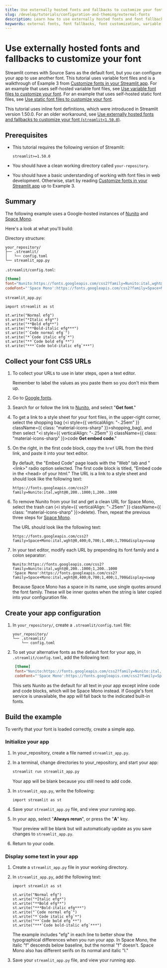 ```yaml
---
title: Use externally hosted fonts and fallbacks to customize your font
slug: /develop/tutorials/configuration-and-theming/external-fonts
description: Learn how to use externally hosted fonts and font fallbacks to customize typography in Streamlit apps with variable font files and external resources.
keywords: external fonts, font fallbacks, font customization, variable fonts, typography, externally hosted fonts, font loading, custom fonts
---
```


# Use externally hosted fonts and fallbacks to customize your font

Streamlit comes with Source Sans as the default font, but you can configure your app to use another font. This tutorial uses variable font files and is a walkthrough of Example 3 from [Customize fonts in your Streamlit app](/develop/concepts/configuration/theming-customize-fonts#example-1-define-an-alternative-font-with-variable-font-files). For an example that uses self-hosted variable font files, see [Use variable font files to customize your font](/develop/tutorials/configuration-and-theming/variable-fonts). For an example that uses self-hosted static font files, see [Use static font files to customize your font](/develop/tutorials/configuration-and-theming/static-fonts).

This tutorial uses inline font definitions, which were introduced in Streamlit version 1.50.0. For an older workaround, see [Use externally hosted fonts and fallbacks to customize your font (`streamlit<1.50.0`)](/develop/tutorials/elements/dataframe-row-selections-old).

## Prerequisites

- This tutorial requires the following version of Streamlit:

  ```text
  streamlit>=1.50.0
  ```

- You should have a clean working directory called `your-repository`.
- You should have a basic understanding of working with font files in web development. Otherwise, start by reading [Customize fonts in your Streamlit app](/develop/concepts/configuration/theming-customize-fonts) up to Example 3.

## Summary

The following example uses a Google-hosted instances of [Nunito](https://fonts.google.com/specimen/Nunito) and [Space Mono](https://fonts.google.com/specimen/Space+Mono).

Here's a look at what you'll build:

<Collapse title="Complete config.toml file" expanded={false}>

Directory structure:

```none
your_repository/
├── .streamlit/
│   └── config.toml
└── streamlit_app.py
```

`.streamlit/config.toml`:

```toml
[theme]
font="Nunito:https://fonts.googleapis.com/css2?family=Nunito:ital,wght@0,200..1000;1,200..1000, sans-serif"
codeFont="'Space Mono':https://fonts.googleapis.com/css2?family=Space+Mono:ital,wght@0,400;0,700;1,400;1,700&display=swap, monospace"
```

`streamlit_app.py`:

```
import streamlit as st

st.write("Normal efg")
st.write("*Italic efg*")
st.write("**Bold efg**")
st.write("***Bold-italic efg***")
st.write("`Code normal efg`")
st.write("*`Code italic efg`*")
st.write("**`Code bold efg`**")
st.write("***`Code bold-italic efg`***")
```

</Collapse>

## Collect your font CSS URLs

1. To collect your URLs to use in later steps, open a text editor.

   Remember to label the values as you paste them so you don't mix them up.

1. Go to [Google fonts](https://fonts.google.com/).

1. Search for or follow the link to [Nunito](https://fonts.google.com/specimen/Nunito), and select "**Get font**."

1. To get a link to a style sheet for your font files, in the upper-right corner, select the shopping bag (<i style={{ verticalAlign: "-.25em" }} className={{ class: "material-icons-sharp" }}>shopping_bag</i>), and then select "<i style={{ verticalAlign: "-.25em" }} className={{ class: "material-icons-sharp" }}>code</i> **Get embed code**."

1. On the right, in the first code block, copy the `href` URL from the third link, and paste it into your text editor.

   By default, the "Embed Code" page loads with the "Web" tab and "&lt;link&gt;" radio option selected. The first code block is titled, "Embed code in the &lt;head&gt; of your html." The URL is a link to a style sheet and should look like the following text:

   ```none
   https://fonts.googleapis.com/css2?family=Nunito:ital,wght@0,200..1000;1,200..1000
   ```

1. To remove Nunito from your list and get a clean URL for Space Mono, select the trash can (<i style={{ verticalAlign: "-.25em" }} className={{ class: "material-icons-sharp" }}>delete</i>). Then, repeat the previous three steps for [Space Mono](https://fonts.google.com/specimen/Space+Mono).

   The URL should look like the following text:

   ```none
   https://fonts.googleapis.com/css2?family=Space+Mono:ital,wght@0,400;0,700;1,400;1,700&display=swap
   ```

1. In your text editor, modify each URL by prepending its font family and a colon separator:

   ```none
   Nunito:https://fonts.googleapis.com/css2?family=Nunito:ital,wght@0,200..1000;1,200..1000
   'Space Mono':https://fonts.googleapis.com/css2?family=Space+Mono:ital,wght@0,400;0,700;1,400;1,700&display=swap
   ```

   Because Space Mono has a space in its name, use single quotes around the font family. These will be inner quotes when the string is later copied into your configuration file.

## Create your app configuration

1. In `your_repository/`, create a `.streamlit/config.toml` file:

   ```none
   your_repository/
   └── .streamlit/
       └── config.toml
   ```

1. To set your alternative fonts as the default font for your app, in `.streamlit/config.toml`, add the following text:

   ```toml
    [theme]
    font="Nunito:https://fonts.googleapis.com/css2?family=Nunito:ital,wght@0,200..1000;1,200..1000, sans-serif"
    codeFont="'Space Mono':https://fonts.googleapis.com/css2?family=Space+Mono:ital,wght@0,400;0,700;1,400;1,700&display=swap, monospace"
   ```

   This sets Nunito as the default for all text in your app except inline code and code blocks, which will be Space Mono instead. If Google's font service is unavailable, the app will fall back to the indicated built-in fonts.

## Build the example

To verify that your font is loaded correctly, create a simple app.

### Initialize your app

1. In your_repository, create a file named `streamlit_app.py`.

1. In a terminal, change directories to your_repository, and start your app:

   ```bash
   streamlit run streamlit_app.py
   ```

   Your app will be blank because you still need to add code.

1. In `streamlit_app.py`, write the following:

   ```
   import streamlit as st
   ```

1. Save your `streamlit_app.py` file, and view your running app.

1. In your app, select "**Always rerun**", or press the "**A**" key.

   Your preview will be blank but will automatically update as you save changes to `streamlit_app.py`.

1. Return to your code.

### Display some text in your app

1. Create a `streamlit_app.py` file in your working directory.

1. In `streamlit_app.py`, add the following text:

   ```
   import streamlit as st

   st.write("Normal efg")
   st.write("*Italic efg*")
   st.write("**Bold efg**")
   st.write("***Bold-italic efg***")
   st.write("`Code normal efg`")
   st.write("*`Code italic efg`*")
   st.write("**`Code bold efg`**")
   st.write("***`Code bold-italic efg`***")
   ```

   The example includes "efg" in each line to better show the typographical differences when you run your app. In Space Mono, the italic "f" descends below baseline, but the normal "f" doesn't. Space Mono also has different serifs on its normal and italic "l."

1. Save your `streamlit_app.py` file, and view your running app.
